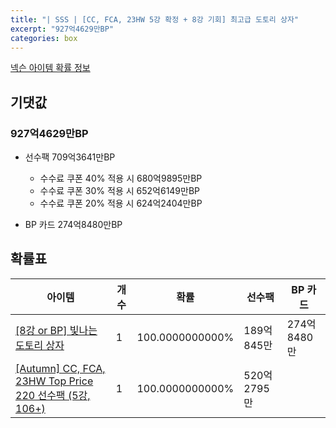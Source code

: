 ```yaml
---
title: "| SSS | [CC, FCA, 23HW 5강 확정 + 8강 기회] 최고급 도토리 상자"
excerpt: "927억4629만BP"
categories: box
---
```

[넥슨 아이템 확률 정보](http://iteminfo.nexon.com/probability/fco?sn=7709)

## 기댓값
### 927억4629만BP
- 선수팩 709억3641만BP
  - 수수료 쿠폰 40% 적용 시 680억9895만BP
  - 수수료 쿠폰 30% 적용 시 652억6149만BP
  - 수수료 쿠폰 20% 적용 시 624억2404만BP

- BP 카드 274억8480만BP

## 확률표

|아이템|개수|확률|선수팩|BP 카드|
|---|---|---|---|---|
|[[8강 or BP] 빛나는 도토리 상자](/box/7710)|1|100.0000000000%|189억845만|274억8480만|
|[[Autumn] CC, FCA, 23HW Top Price 220 선수팩 (5강, 106+)](/player/7693)|1|100.0000000000%|520억2795만||
